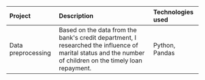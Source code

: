 | Project | Description | Technologies used | 
| :---------------------- | :---------------------- | :---------------------- |
| Data preprocessing | Based on the data from the bank's credit department, I researched the influence of marital status and the number of children on the timely loan repayment. | Python, Pandas |
